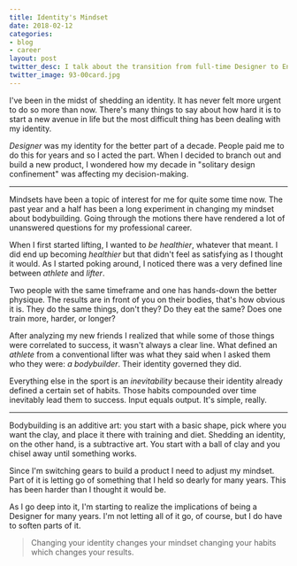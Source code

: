 ```yaml
---
title: Identity's Mindset
date: 2018-02-12
categories:
- blog
- career
layout: post
twitter_desc: I talk about the transition from full-time Designer to Entrepreneur.
twitter_image: 93-00card.jpg
---
```


I've been in the midst of shedding an identity. It has never felt more urgent to do so more than now. There's many things to say about how hard it is to start a new avenue in life but the most difficult thing has been dealing with my identity.

_Designer_ was my identity for the better part of a decade. People paid me to do this for years and so I acted the part. When I decided to branch out and build a new product, I wondered how my decade in "solitary design confinement" was affecting my decision-making.

<hr class="small">

Mindsets have been a topic of interest for me for quite some time now. The past year and a half has been a long experiment in changing my mindset about bodybuilding. Going through the motions there have rendered a lot of unanswered questions for my professional career.

When I first started lifting, I wanted to _be healthier_, whatever that meant. I did end up becoming _healthier_ but that didn't feel as satisfying as I thought it would. As I started poking around, I noticed there was a very defined line between _athlete_ and _lifter_.

Two people with the same timeframe and one has hands-down the better physique. The results are in front of you on their bodies, that's how obvious it is. They do the same things, don't they? Do they eat the same? Does one train more, harder, or longer? 

After analyzing my new friends I realized that while some of those things were correlated to success, it wasn't always a clear line. What defined an _athlete_ from a conventional lifter was what they said when I asked them who they were: _a bodybuilder_. Their identity governed they did.

Everything else in the sport is an _inevitability_ because their identity already defined a certain set of habits. Those habits compounded over time inevitably lead them to success. Input equals output. It's simple, really.

<hr class="small">

Bodybuilding is an additive art: you start with a basic shape, pick where you want the clay, and place it there with training and diet. Shedding an identity, on the other hand, is a subtractive art. You start with a ball of clay and you chisel away until something works.

Since I'm switching gears to build a product I need to adjust my mindset. Part of it is letting go of something that I held so dearly for many years. This has been harder than I thought it would be.

As I go deep into it, I'm starting to realize the implications of being a Designer for many years. I'm not letting all of it go, of course, but I do have to soften parts of it.

<blockquote class="large">
<p>Changing your identity changes your mindset changing your habits which changes your results.</p>
</blockquote>